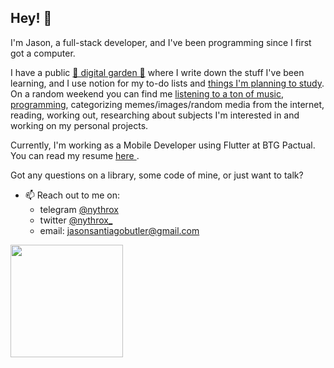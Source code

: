 ## Hey! 👋
I'm Jason, a full-stack developer, and I've been programming since I first got a computer. 

I have a public <a href="https://my.pumpkin.garden">🌱 digital garden 🌲</a> where I write down the stuff I've been learning, and I use notion for my to-do lists and <a href="https://wary-tabletop-aba.notion.site/7aed0dcf35334b1cb3c2e0967639b680?v=68c587f99cd64533ac38126e79978490">things I'm planning to study</a>. 
On a random weekend you can find me <a href="https://open.spotify.com/user/2d031aiwe8e8x2ssbmgdycd2u">listening to a ton of music</a>, <a href="https://github.com/nythrox">programming</a>, categorizing memes/images/random media from the internet, reading, working out, researching about subjects I'm interested in and working on my personal projects.

Currently, I'm working as a Mobile Developer using Flutter at BTG Pactual. You can read my resume <a href="https://docs.google.com/document/d/1NTGi1UjUfwKXm1RPSyAumDo1zKpkiHYCeuY7fyHUOSQ/edit?usp=sharing"> here </a>.

Got any questions on a library, some code of mine, or just want to talk?
- 📫 Reach out to me on:
   - telegram <a href="https://t.me/nythrox">@nythrox</a>
   - twitter <a href="https://twitter.com/nythrox_">@nythrox_</a>
   - email: <a href="mailto:jasonsantiagobutler@gmail.com">jasonsantiagobutler@gmail.com</a>
   
   
<img height='180px' src="https://github-readme-stats.vercel.app/api/top-langs/?username=nythrox&layout=compact&theme=graywhite" />
<!-- I'm open for work, you can find my resume <a href="https://docs.google.com/document/d/1NTGi1UjUfwKXm1RPSyAumDo1zKpkiHYCeuY7fyHUOSQ/edit?usp=sharing">here</a>. -->

<!--
## How about you?
- 🤔 I’m looking for help on Functional Programming! I'd love to understand how you architect your systems using FP, and what tradeoffs you choose to go with.
- 👯 I’m interested in collaborating on projects that help bring decentralization to the internet!
- 💬 Talk to me about Typescript! I like thinking about the future of typescript: custom transformers, static analysers, powerful type libraries!
-->
<!--
## Values
- 🌊 Clean code is the way to go! Creating maintainable software is just as important as (and essencial for) quickly launching new features 🚢
- ️‍🔥 My most important objective is building things that can change the world! ⚙️️‍
- 🏴 I believe in a future that is Open Source, decentralized, that values freedom of information, self-empowerment (though learning) and that is sustainable! 🏳️‍🌈
-->

<!--
<br>
![forthebadge](https://forthebadge.com/images/badges/makes-people-smile.svg)
![forthebadge](https://forthebadge.com/images/badges/built-with-resentment.svg)
![forthebadge](https://forthebadge.com/images/badges/you-didnt-ask-for-this.svg)
-->
